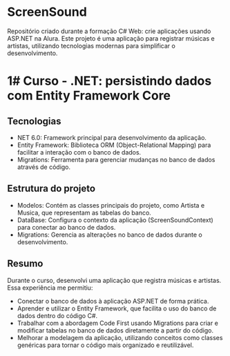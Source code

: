 # ScreenSound

Repositório criado durante a formação C# Web: crie aplicações usando ASP.NET na Alura. Este projeto é uma aplicação para registrar músicas e artistas, utilizando tecnologias modernas para simplificar o desenvolvimento.

# 1# Curso - .NET: persistindo dados com Entity Framework Core

## Tecnologias

- NET 6.0: Framework principal para desenvolvimento da aplicação.
- Entity Framework: Biblioteca ORM (Object-Relational Mapping) para facilitar a interação com o banco de dados.
- Migrations: Ferramenta para gerenciar mudanças no banco de dados através de código.

## Estrutura do projeto

- Modelos: Contém as classes principais do projeto, como Artista e Musica, que representam as tabelas do banco.
- DataBase: Configura o contexto da aplicação (ScreenSoundContext) para conectar ao banco de dados.
- Migrations: Gerencia as alterações no banco de dados durante o desenvolvimento.

## Resumo

Durante o curso, desenvolvi uma aplicação que registra músicas e artistas. Essa experiência me permitiu:

- Conectar o banco de dados à aplicação ASP.NET de forma prática.
- Aprender e utilizar o Entity Framework, que facilita o uso do banco de dados dentro do código C#.
- Trabalhar com a abordagem Code First usando Migrations para criar e modificar tabelas no banco de dados diretamente a partir do código.
- Melhorar a modelagem da aplicação, utilizando conceitos como classes genéricas para tornar o código mais organizado e reutilizável.
